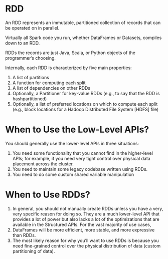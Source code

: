 # RDD
An RDD represents an immutable, partitioned collection of records that can be operated on in parallel.

Virtually all Spark code you run, whether DataFrames or Datasets, compiles down to an RDD.

RDDs the records are just Java, Scala, or Python objects of the programmer’s choosing.

Internally, each RDD is characterized by five main properties:

1. A list of partitions
2. A function for computing each split
3. A list of dependencies on other RDDs
4. Optionally, a Partitioner for key-value RDDs (e.g., to say that the RDD is hashpartitioned)
5. Optionally, a list of preferred locations on which to compute each split (e.g., block
locations for a Hadoop Distributed File System [HDFS] file)

# When to Use the Low-Level APIs?
You should generally use the lower-level APIs in three situations:
1. You need some functionality that you cannot find in the higher-level APIs; for example,
if you need very tight control over physical data placement across the cluster.
2. You need to maintain some legacy codebase written using RDDs.
3. You need to do some custom shared variable manipulation

# When to Use RDDs?
1. In general, you should not manually create RDDs unless you have a very, very specific reason
for doing so. They are a much lower-level API that provides a lot of power but also lacks a lot of
the optimizations that are available in the Structured APIs. For the vast majority of use cases,
2. DataFrames will be more efficient, more stable, and more expressive than RDDs.
3. The most likely reason for why you’ll want to use RDDs is because you need fine-grained
control over the physical distribution of data (custom partitioning of data).

